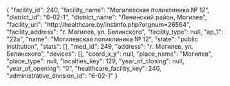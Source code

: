{
    "facility_id": 240,
    "facility_name": "Могилевская поликлиника № 12",
    "district_id": "6-02-1",
    "district_name": "Ленинский район, Могилев",
    "facility_url": "http:\/\/healthcare.by\/instinfo.php?orgnum=26564",
    "facility_address": "г. Могилев, ул. Белинского",
    "facility_type": null,
    "ap_1": "22а",
    "name": "Могилевская поликлиника № 12",
    "state": "public institution",
    "stats": [],
    "med_id": 249,
    "address": "г. Могилев, ул. Белинского",
    "devices": [],
    "coord_x_y": null,
    "place_name": "Могилев",
    "place_type": null,
    "localties_key": 129,
    "year_of_closing": null,
    "year_of_opening": "0",
    "healthcare_facility_key": 240,
    "administrative_division_id": "6-02-1"
}